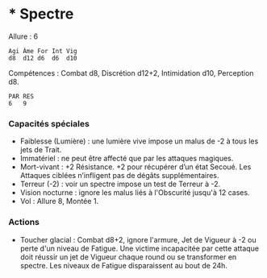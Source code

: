 # * Spectre

Allure : 6

	Agi	Âme	For	Int	Vig
	d8	d12	d6	d6	d10

Compétences : Combat d8, Discrétion d12+2, Intimidation d10, Perception d8.

	PAR	RES
	6	9

### Capacités spéciales
- Faiblesse (Lumière) : une lumière vive impose un malus de -2 à tous les jets de Trait.
- Immatériel : ne peut être affecté que par les attaques magiques.
- Mort-vivant : +2 Résistance. +2 pour récupérer d’un état Secoué. Les Attaques ciblées n’infligent pas de dégâts supplémentaires.
- Terreur (-2) : voir un spectre impose un test de Terreur à -2.
- Vision nocturne : ignore les malus liés à l'Obscurité jusqu'à 12 cases.
- Vol : Allure 8, Montée 1.

### Actions
- Toucher glacial : Combat d8+2, ignore l'armure, Jet de Vigueur à -2 ou perte d'un niveau de Fatigue. Une victime incapacitée par cette attaque doit réussir un jet de Vigueur chaque round ou se transformer en spectre. Les niveaux de Fatigue disparaissent au bout de 24h.
